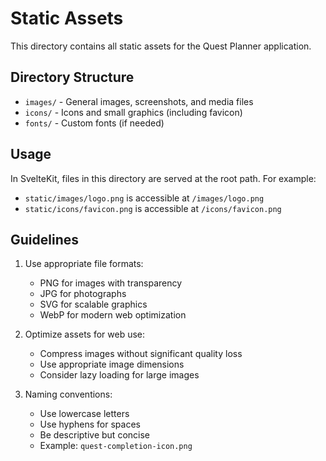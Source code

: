 # Static Assets

This directory contains all static assets for the Quest Planner application.

## Directory Structure

- `images/` - General images, screenshots, and media files
- `icons/` - Icons and small graphics (including favicon)
- `fonts/` - Custom fonts (if needed)

## Usage

In SvelteKit, files in this directory are served at the root path. For example:
- `static/images/logo.png` is accessible at `/images/logo.png`
- `static/icons/favicon.png` is accessible at `/icons/favicon.png`

## Guidelines

1. Use appropriate file formats:
   - PNG for images with transparency
   - JPG for photographs
   - SVG for scalable graphics
   - WebP for modern web optimization

2. Optimize assets for web use:
   - Compress images without significant quality loss
   - Use appropriate image dimensions
   - Consider lazy loading for large images

3. Naming conventions:
   - Use lowercase letters
   - Use hyphens for spaces
   - Be descriptive but concise
   - Example: `quest-completion-icon.png`

